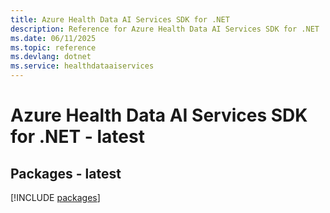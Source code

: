 ```yaml
---
title: Azure Health Data AI Services SDK for .NET
description: Reference for Azure Health Data AI Services SDK for .NET
ms.date: 06/11/2025
ms.topic: reference
ms.devlang: dotnet
ms.service: healthdataaiservices
---
```

# Azure Health Data AI Services SDK for .NET - latest
## Packages - latest
[!INCLUDE [packages](health-data-ai-services-index.md)]